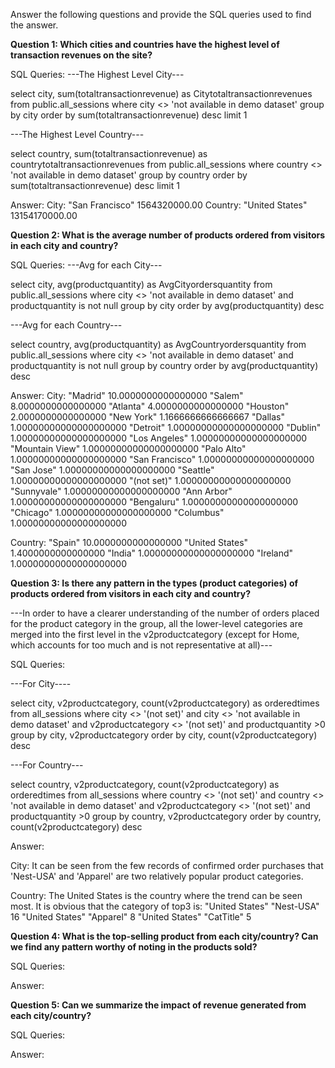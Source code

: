 Answer the following questions and provide the SQL queries used to find the answer.

    
**Question 1: Which cities and countries have the highest level of transaction revenues on the site?**


SQL Queries:
---The Highest Level City---

select city, sum(totaltransactionrevenue) as Citytotaltransactionrevenues
from public.all_sessions
where city <> 'not available in demo dataset'
group by city
order by sum(totaltransactionrevenue) desc
limit 1

---The Highest Level Country---

select country, sum(totaltransactionrevenue) as countrytotaltransactionrevenues
from public.all_sessions
where country <> 'not available in demo dataset'
group by country
order by sum(totaltransactionrevenue) desc
limit 1

Answer:
City: "San Francisco"	1564320000.00
Country: "United States"	13154170000.00


**Question 2: What is the average number of products ordered from visitors in each city and country?**


SQL Queries:
---Avg for each City---

select city, avg(productquantity) as AvgCityordersquantity
from public.all_sessions
where city <> 'not available in demo dataset' and productquantity is not null
group by city
order by avg(productquantity) desc

---Avg for each Country---

select country, avg(productquantity) as AvgCountryordersquantity
from public.all_sessions
where city <> 'not available in demo dataset' and productquantity is not null
group by country
order by avg(productquantity) desc


Answer:
City:
"Madrid"	10.0000000000000000
"Salem"	8.0000000000000000
"Atlanta"	4.0000000000000000
"Houston"	2.0000000000000000
"New York"	1.1666666666666667
"Dallas"	1.00000000000000000000
"Detroit"	1.00000000000000000000
"Dublin"	1.00000000000000000000
"Los Angeles"	1.00000000000000000000
"Mountain View"	1.00000000000000000000
"Palo Alto"	1.00000000000000000000
"San Francisco"	1.00000000000000000000
"San Jose"	1.00000000000000000000
"Seattle"	1.00000000000000000000
"(not set)"	1.00000000000000000000
"Sunnyvale"	1.00000000000000000000
"Ann Arbor"	1.00000000000000000000
"Bengaluru"	1.00000000000000000000
"Chicago"	1.00000000000000000000
"Columbus"	1.00000000000000000000

Country:
"Spain"	10.0000000000000000
"United States"	1.4000000000000000
"India"	1.00000000000000000000
"Ireland"	1.00000000000000000000


**Question 3: Is there any pattern in the types (product categories) of products ordered from visitors in each city and country?**

---In order to have a clearer understanding of the number of orders placed for the product category in the group, all the lower-level categories are merged into the first level in the v2productcategory (except for Home, which accounts for too much and is not representative at all)---

SQL Queries:

---For City----

select city, v2productcategory, count(v2productcategory) as orderedtimes
from all_sessions
where city <> '(not set)' 
and city <> 'not available in demo dataset'
and v2productcategory <> '(not set)' 
and productquantity >0
group by city, v2productcategory
order by city, count(v2productcategory) desc

---For Country---

select country, v2productcategory, count(v2productcategory) as orderedtimes
from all_sessions
where country <> '(not set)' 
and country <> 'not available in demo dataset'
and v2productcategory <> '(not set)' 
and productquantity >0
group by country, v2productcategory
order by country, count(v2productcategory) desc


Answer:

City:
It can be seen from the few records of confirmed order purchases that 'Nest-USA' and 'Apparel' are two relatively popular product categories.

Country:
The United States is the country where the trend can be seen most. It is obvious that the category of top3 is:
"United States" "Nest-USA" 16
"United States" "Apparel" 8
"United States" "CatTitle" 5


**Question 4: What is the top-selling product from each city/country? Can we find any pattern worthy of noting in the products sold?**


SQL Queries:



Answer:





**Question 5: Can we summarize the impact of revenue generated from each city/country?**

SQL Queries:



Answer:







